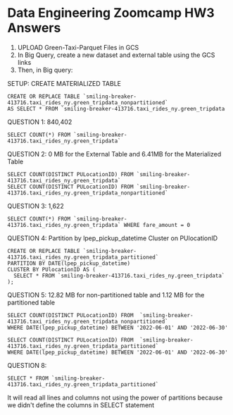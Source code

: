 # Data Engineering Zoomcamp HW3 Answers

1. UPLOAD Green-Taxi-Parquet Files in GCS
2. In Big Query, create a new dataset and external table using the GCS links
3. Then, in Big query:

SETUP: CREATE MATERIALIZED TABLE
```
CREATE OR REPLACE TABLE `smiling-breaker-413716.taxi_rides_ny.green_tripdata_nonpartitioned`
AS SELECT * FROM `smiling-breaker-413716.taxi_rides_ny.green_tripdata
```

QUESTION 1: 840,402
```
SELECT COUNT(*) FROM `smiling-breaker-413716.taxi_rides_ny.green_tripdata`
```

QUESTION 2: 0 MB for the External Table and 6.41MB for the Materialized Table
```
SELECT COUNT(DISTINCT PULocationID) FROM `smiling-breaker-413716.taxi_rides_ny.green_tripdata`
SELECT COUNT(DISTINCT PULocationID) FROM `smiling-breaker-413716.taxi_rides_ny.green_tripdata_nonpartitioned`
```

QUESTION 3: 1,622
```
SELECT COUNT(*) FROM `smiling-breaker-413716.taxi_rides_ny.green_tripdata` WHERE fare_amount = 0
```

QUESTION 4:  Partition by lpep_pickup_datetime Cluster on PUlocationID
```
CREATE OR REPLACE TABLE `smiling-breaker-413716.taxi_rides_ny.green_tripdata_partitioned`
PARTITION BY DATE(lpep_pickup_datetime)
CLUSTER BY PUlocationID AS (
  SELECT * FROM `smiling-breaker-413716.taxi_rides_ny.green_tripdata`
);
```

QUESTION 5: 12.82 MB for non-partitioned table and 1.12 MB for the partitioned table
```
SELECT COUNT(DISTINCT PULocationID) FROM  `smiling-breaker-413716.taxi_rides_ny.green_tripdata_nonpartitioned`
WHERE DATE(lpep_pickup_datetime) BETWEEN '2022-06-01' AND '2022-06-30'

SELECT COUNT(DISTINCT PULocationID) FROM  `smiling-breaker-413716.taxi_rides_ny.green_tripdata_partitioned`
WHERE DATE(lpep_pickup_datetime) BETWEEN '2022-06-01' AND '2022-06-30'
```

QUESTION 8:
```
SELECT * FROM `smiling-breaker-413716.taxi_rides_ny.green_tripdata_partitioned`
```
It will read all lines and columns not using the power of partitions because we didn't define the columns in SELECT statement
